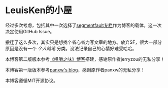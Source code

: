 LeuisKen的小屋
===========

经过多次考虑，包括其中一次选择了[segmentfault专栏](https://segmentfault.com/blog/leuisken)作为博客的载体，这一次决定使用GitHub Issue。

搬迁了这么多次，其实只是想找个省心省力写文章的地方。放弃SF，很大一部分原因是没有一个 *个人随笔* 分类。没法记录自己的心情好难受哈哈。

本博客第二版版本参考[《咀嚼之味》博客](http://jerryzou.com)搭建，感谢原作者jerryzou的无私分享！

本博客第一版版本参考[panxw's blog](http://www.panxw.com)，感谢原作者panxw的无私分享！

本博客遵循MIT开源协议。
